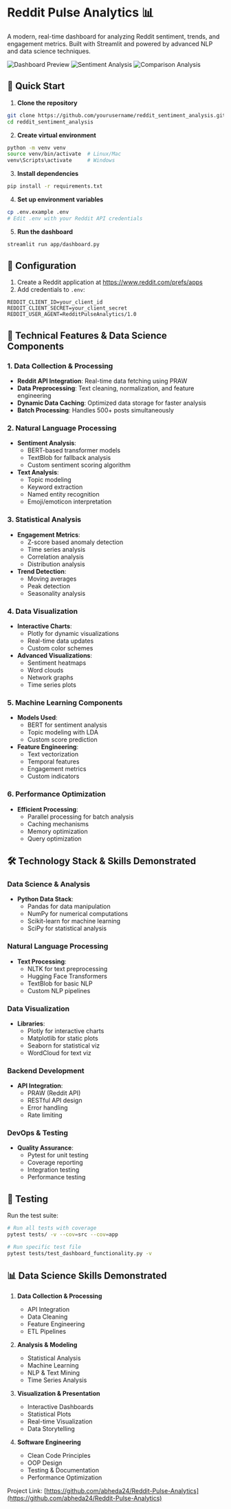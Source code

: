 # Reddit Pulse Analytics 📊

A modern, real-time dashboard for analyzing Reddit sentiment, trends, and engagement metrics. Built with Streamlit and powered by advanced NLP and data science techniques.

![Dashboard Preview](app/assets/images/screenshots/1.png)
![Sentiment Analysis](app/assets/images/screenshots/2.png)
![Comparison Analysis](app/assets/images/screenshots/3.png)

## 🚀 Quick Start

1. **Clone the repository**
```bash
git clone https://github.com/yourusername/reddit_sentiment_analysis.git
cd reddit_sentiment_analysis
```

2. **Create virtual environment**
```bash
python -m venv venv
source venv/bin/activate  # Linux/Mac
venv\Scripts\activate     # Windows
```

3. **Install dependencies**
```bash
pip install -r requirements.txt
```

4. **Set up environment variables**
```bash
cp .env.example .env
# Edit .env with your Reddit API credentials
```

5. **Run the dashboard**
```bash
streamlit run app/dashboard.py
```

## 🔧 Configuration

1. Create a Reddit application at https://www.reddit.com/prefs/apps
2. Add credentials to `.env`:
```env
REDDIT_CLIENT_ID=your_client_id
REDDIT_CLIENT_SECRET=your_client_secret
REDDIT_USER_AGENT=RedditPulseAnalytics/1.0
```


## 🌟 Technical Features & Data Science Components

### 1. Data Collection & Processing
- **Reddit API Integration**: Real-time data fetching using PRAW
- **Data Preprocessing**: Text cleaning, normalization, and feature engineering
- **Dynamic Data Caching**: Optimized data storage for faster analysis
- **Batch Processing**: Handles 500+ posts simultaneously

### 2. Natural Language Processing
- **Sentiment Analysis**: 
  - BERT-based transformer models
  - TextBlob for fallback analysis
  - Custom sentiment scoring algorithm
- **Text Analysis**:
  - Topic modeling
  - Keyword extraction
  - Named entity recognition
  - Emoji/emoticon interpretation

### 3. Statistical Analysis
- **Engagement Metrics**:
  - Z-score based anomaly detection
  - Time series analysis
  - Correlation analysis
  - Distribution analysis
- **Trend Detection**:
  - Moving averages
  - Peak detection
  - Seasonality analysis

### 4. Data Visualization
- **Interactive Charts**: 
  - Plotly for dynamic visualizations
  - Real-time data updates
  - Custom color schemes
- **Advanced Visualizations**:
  - Sentiment heatmaps
  - Word clouds
  - Network graphs
  - Time series plots

### 5. Machine Learning Components
- **Models Used**:
  - BERT for sentiment analysis
  - Topic modeling with LDA
  - Custom score prediction
- **Feature Engineering**:
  - Text vectorization
  - Temporal features
  - Engagement metrics
  - Custom indicators

### 6. Performance Optimization
- **Efficient Processing**:
  - Parallel processing for batch analysis
  - Caching mechanisms
  - Memory optimization
  - Query optimization



## 🛠️ Technology Stack & Skills Demonstrated

### Data Science & Analysis
- **Python Data Stack**: 
  - Pandas for data manipulation
  - NumPy for numerical computations
  - Scikit-learn for machine learning
  - SciPy for statistical analysis

### Natural Language Processing
- **Text Processing**:
  - NLTK for text preprocessing
  - Hugging Face Transformers
  - TextBlob for basic NLP
  - Custom NLP pipelines

### Data Visualization
- **Libraries**:
  - Plotly for interactive charts
  - Matplotlib for static plots
  - Seaborn for statistical viz
  - WordCloud for text viz

### Backend Development
- **API Integration**:
  - PRAW (Reddit API)
  - RESTful API design
  - Error handling
  - Rate limiting

### DevOps & Testing
- **Quality Assurance**:
  - Pytest for unit testing
  - Coverage reporting
  - Integration testing
  - Performance testing

## 🧪 Testing

Run the test suite:
```bash
# Run all tests with coverage
pytest tests/ -v --cov=src --cov=app

# Run specific test file
pytest tests/test_dashboard_functionality.py -v
```

## 📊 Data Science Skills Demonstrated

1. **Data Collection & Processing**
   - API Integration
   - Data Cleaning
   - Feature Engineering
   - ETL Pipelines

2. **Analysis & Modeling**
   - Statistical Analysis
   - Machine Learning
   - NLP & Text Mining
   - Time Series Analysis

3. **Visualization & Presentation**
   - Interactive Dashboards
   - Statistical Plots
   - Real-time Visualization
   - Data Storytelling

4. **Software Engineering**
   - Clean Code Principles
   - OOP Design
   - Testing & Documentation
   - Performance Optimization

Project Link: [https://github.com/abheda24/Reddit-Pulse-Analytics](https://github.com/abheda24/Reddit-Pulse-Analytics)
